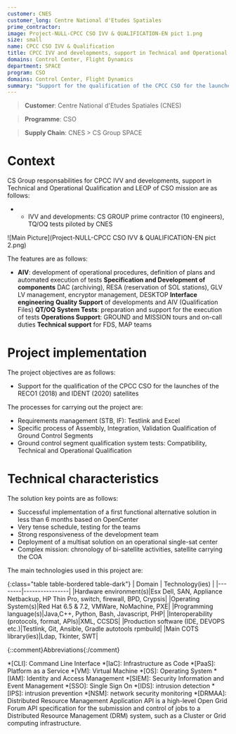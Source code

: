 ```yaml
---
customer: CNES
customer_long: Centre National d'Etudes Spatiales
prime_contractor: 
image: Project-NULL-CPCC CSO IVV & QUALIFICATION-EN pict 1.png
size: small
name: CPCC CSO IVV & Qualification
title: CPCC IVV and developments, support in Technical and Operational Qualification and LEOP of CSO mission
domains: Control Center, Flight Dynamics
department: SPACE
program: CSO
domains: Control Center, Flight Dynamics
summary: "Support for the qualification of the CPCC CSO for the launches of the RECO1 (2018) and IDENT (2020) satellites"
---
```


> __Customer__\: Centre National d'Etudes Spatiales (CNES)

> __Programme__\: CSO

> __Supply Chain__\: CNES >  CS Group SPACE


# Context


CS Group responsabilities for CPCC IVV and developments, support in Technical and Operational Qualification and LEOP of CSO mission are as follows:
* * IVV and developments: CS GROUP prime contractor (10 engineers), TQ/OQ tests piloted by CNES

![Main Picture](Project-NULL-CPCC CSO IVV & QUALIFICATION-EN pict 2.png)

The features are as follows:
* **AIV**: development of operational procedures, definition of plans and automated execution of tests
	**Specification and Development of components** DAC (archiving), RESA (reservation of SOL stations), GLV LV management, encryptor management, DESKTOP
	**Interface engineering**
	**Quality Support** of developments and AIV (Qualification Files)
	**QT/OQ System Tests**: preparation and support for the execution of tests
	**Operations Support**: GROUND and MISSION tours and on-call duties
	**Technical support** for FDS, MAP teams

# Project implementation

The project objectives are as follows:
* Support for the qualification of the CPCC CSO for the launches of the RECO1 (2018) and IDENT (2020) satellites

The processes for carrying out the project are:
* Requirements management (STB, IF): Testlink and Excel
* Specific process of Assembly, Integration, Validation Qualification of Ground Control Segments
* Ground control segment qualification system tests: Compatibility, Technical and Operational Qualification

# Technical characteristics

The solution key points are as follows:
* Successful implementation of a first functional alternative solution in less than 6 months based on OpenCenter
* Very tense schedule, testing for the teams
* Strong responsiveness of the development team
* Deployment of a multisat solution on an operational single-sat center
* Complex mission: chronology of bi-satellite activities, satellite carrying the COA



The main technologies used in this project are:

{:class="table table-bordered table-dark"}
| Domain | Technology(ies) |
|--------|----------------|
|Hardware environment(s)|Esx Dell, SAN, Appliance Netbackup, HP Thin Pro, switch, firewall, BPD, Crypsis|
|Operating System(s)|Red Hat 6.5 & 7.2, VMWare, NoMachine,  PXE|
|Programming language(s)|Java,C++, Python, Bash, Javascript, PHP|
|Interoperability (protocols, format, APIs)|XML, CCSDS|
|Production software (IDE, DEVOPS etc.)|Testlink, Git, Ansible, Gradle autotools rpmbuild|
|Main COTS library(ies)|Ldap, Tkinter, SWT|



{::comment}Abbreviations{:/comment}

*[CLI]: Command Line Interface
*[IaC]: Infrastructure as Code
*[PaaS]: Platform as a Service
*[VM]: Virtual Machine
*[OS]: Operating System
*[IAM]: Identity and Access Management
*[SIEM]: Security Information and Event Management
*[SSO]: Single Sign On
*[IDS]: intrusion detection
*[IPS]: intrusion prevention
*[NSM]: network security monitoring
*[DRMAA]: Distributed Resource Management Application API is a high-level Open Grid Forum API specification for the submission and control of jobs to a Distributed Resource Management (DRM) system, such as a Cluster or Grid computing infrastructure.
